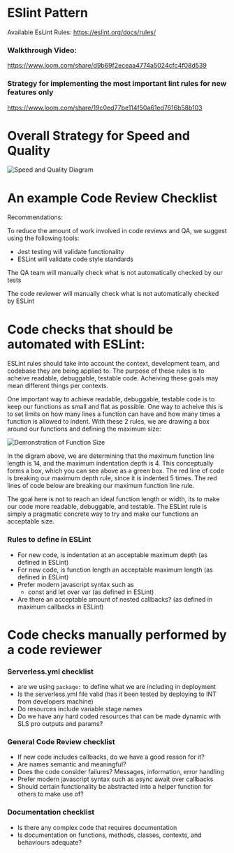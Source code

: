 # ESlint Pattern
Available EsLint Rules:
https://eslint.org/docs/rules/


### Walkthrough Video:
https://www.loom.com/share/d9b69f2eceaa4774a5024cfc4f08d539
### Strategy for implementing the most important lint rules for new features only
https://www.loom.com/share/19c0ed77be114f50a61ed7616b58b103


# Overall Strategy for Speed and Quality
![Speed and Quality Diagram](../assets/speedAndQualityStrategy.png)

# An example Code Review Checklist
Recommendations:

To reduce the amount of work involved in code reviews and QA, we suggest using the following tools:

- Jest testing will validate functionality
- ESLint will validate code style standards

The QA team will manually check what is not automatically checked by our tests

The code reviewer will manually check what is not automatically checked by ESLint


# Code checks that should be automated with ESLint:
ESLint rules should take into account the context, development team, and codebase they are being applied to. The purpose of these rules is to acheive readable, debuggable, testable code. Acheiving these goals may mean different things per contexts.

One important way to achieve readable, debuggable, testable code is to keep our functions as small and flat as possible. One way to acheive this is to set limits on how many lines a function can have and how many times a function is allowed to indent. With these 2 rules, we are drawing a box around our functions and defining the maximum size:

![Demonstration of Function Size](../assets/function-size.png)

In the digram above, we are determining that the maximum function line length is 14, and the maximum indentation depth is 4. This conceptually forms a box, which you can see above as a green box. The red line of code is breaking our maximum depth rule, since it is indented 5 times. The red lines of code below are breaking our maximum function line rule.

The goal here is not to reach an ideal function length or width, its to make our code more readable, debuggable, and testable. The ESLint rule is simply a pragmatic concrete way to try and make our functions an acceptable size.

### Rules to define in ESLint
- For new code, is indentation at an acceptable maximum depth (as defined in ESLint)
- For new code, is function length an acceptable maximum length (as defined in ESLint)
- Prefer modern javascript syntax such as
    - const and let over var (as defined in ESLint)
- Are there an acceptable amount of nested callbacks? (as defined in maximum callbacks in ESLint)


# Code checks manually performed by a code reviewer

### Serverless.yml checklist
- are we using `package:` to define what we are including in deployment
- Is the serverless.yml file valid (has it been tested by deploying to INT from developers machine)
- Do resources include variable stage names
- Do we have any hard coded resources that can be made dynamic with SLS pro outputs and params?

### General Code Review checklist
- If new code includes callbacks, do we have a good reason for it?
- Are names semantic and meaningful?
- Does the code consider failures? Messages, information, error handling
- Prefer modern javascript syntax such as async await over callbacks
- Should certain functionality be abstracted into a helper function for others to make use of?

### Documentation checklist
- Is there any complex code that requires documentation
- Is documentation on functions, methods, classes, contexts, and behaviours adequate?
